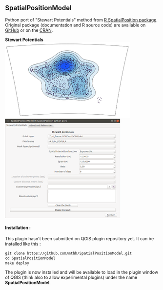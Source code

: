 SpatialPositionModel
--------------------

Python port of "Stewart Potentials" method from [R SpatialPosition package](https://github.com/Groupe-ElementR/SpatialPosition).
Original package (documentation and R source code) are available on [GitHub](https://github.com/Groupe-ElementR/SpatialPosition) or on the [CRAN](https://cran.r-project.org/web/packages/SpatialPosition/).


**Stewart Potentials**  
<img src="misc/stewart_screenshot.png" width="408.5" height="248.5">
<img src="misc/stewart_screenshot_menu.png" width="376.5" height="325">

#### Installation :
This plugin hasn't been submitted on QGIS plugin repository yet.
It can be installed like this :
```
git clone https://github.com/mthh/SpatialPositionModel.git
cd SpatialPositionModel
make deploy
```

The plugin is now installed and will be available to load in the plugin window of QGIS (think also to allow experimental plugins) under the name **SpatialPositionModel**.
